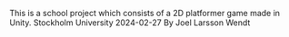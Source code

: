 This is a school project which consists of a 2D platformer game made in Unity.
Stockholm University 2024-02-27
By Joel Larsson Wendt
